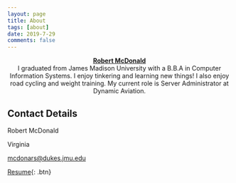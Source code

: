 ```yaml
---
layout: page
title: About
tags: [about]
date: 2019-7-29
comments: false
---
```

    
<center><a href="http://github.com/mcdonars"><b>Robert McDonald</b></a></center>
<center> I graduated from James Madison University with a B.B.A in Computer Information Systems. I enjoy tinkering and learning new things! I also enjoy road cycling and weight training. My current role is Server Administrator at Dynamic Aviation. </center>

## Contact Details


<p>Robert McDonald</p>
<p>Virginia</p>
<a href="mailto:mcdonars@dukes.jmu.edu">mcdonars@dukes.jmu.edu</a>

[Resume](https://github.com/mcdonars/mcdonars.github.io/blob/master/mcdonars_resume.pdf){: .btn}
